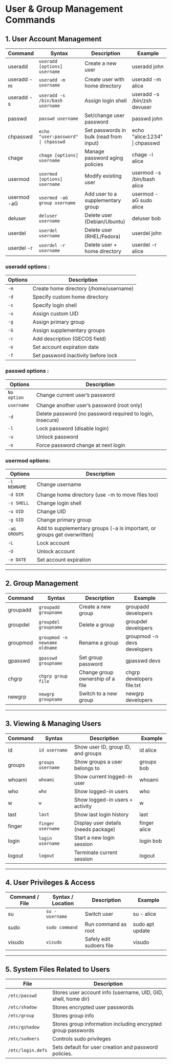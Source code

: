 # User & Group Management Commands

## 1. User Account Management

| Command     | Syntax                             | Description                             | Example                       |
| ----------- | ---------------------------------- | --------------------------------------- | ----------------------------- |
| useradd     | `useradd [options] username`       | Create a new user                       | useradd john                  |
| useradd -m  | `useradd -m username`              | Create user with home directory         | useradd -m alice              |
| useradd -s  | `useradd -s /bin/bash username`    | Assign login shell                      | useradd -s /bin/zsh devuser   |
| passwd      | `passwd username`                  | Set/change user password                | passwd john                   |
| chpasswd    | `echo "user:password" \| chpasswd` | Set passwords in bulk (read from input) | echo "alice:1234" \| chpasswd |
| chage       | `chage [options] username`         | Manage password aging policies          | chage -l alice                |
| usermod     | `usermod [options] username`       | Modify existing user                    | usermod -s /bin/bash alice    |
| usermod -aG | `usermod -aG group username`       | Add user to a supplementary group       | usermod -aG sudo alice        |
| deluser     | `deluser username`                 | Delete user (Debian/Ubuntu)             | deluser bob                   |
| userdel     | `userdel username`                 | Delete user (RHEL/Fedora)               | userdel john                  |
| userdel -r  | `userdel -r username`              | Delete user + home directory            | userdel -r alice              |

### **useradd** options :

| Options | Description                            |
| ------- | -------------------------------------- |
| `-m`    | Create home directory (/home/username) |
| `-d`    | Specify custom home directory          |
| `-s`    | Specify login shell                    |
| `-u`    | Assign custom UID                      |
| `-g`    | Assign primary group                   |
| `-G`    | Assign supplementary groups            |
| `-c`    | Add description (GECOS field)          |
| `-e`    | Set account expiration date            |
| `-f`    | Set password inactivity before lock    |

### **passwd** options :

| Options     | Description                                               |
| ----------- | --------------------------------------------------------- |
| `No option` | Change current user’s password                            |
| `username ` | Change another user’s password (root only)                |
| `-d`        | Delete password (no password required to login, insecure) |
| `-l`        | Lock password (disable login)                             |
| `-u`        | Unlock password                                           |
| `-e`        | Force password change at next login                       |

### **usermod** options:

| Options      | Description                                                              |
| ------------ | ------------------------------------------------------------------------ |
| `-l NEWNAME` | Change username                                                          |
| `-d DIR    ` | Change home directory (use -m to move files too)                         |
| `-s SHELL  ` | Change login shell                                                       |
| `-u UID    ` | Change UID                                                               |
| `-g GID    ` | Change primary group                                                     |
| `-aG GROUPS` | Add to supplementary groups (-a is important, or groups get overwritten) |
| `-L`         | Lock account                                                             |
| `-U`         | Unlock account                                                           |
| `-e DATE`    | Set account expiration                                                   |

---

## 2. Group Management

| Command  | Syntax                        | Description                      | Example                     |
| -------- | ----------------------------- | -------------------------------- | --------------------------- |
| groupadd | `groupadd groupname`          | Create a new group               | groupadd developers         |
| groupdel | `groupdel groupname`          | Delete a group                   | groupdel developers         |
| groupmod | `groupmod -n newname oldname` | Rename a group                   | groupmod -n devs developers |
| gpasswd  | `gpasswd groupname`           | Set group password               | gpasswd devs                |
| chgrp    | `chgrp group file`            | Change group ownership of a file | chgrp developers file.txt   |
| newgrp   | `newgrp groupname`            | Switch to a new group            | newgrp developers           |

---

## 3. Viewing & Managing Users

| Command | Syntax            | Description                          | Example      |
| ------- | ----------------- | ------------------------------------ | ------------ |
| id      | `id username`     | Show user ID, group ID, and groups   | id alice     |
| groups  | `groups username` | Show groups a user belongs to        | groups bob   |
| whoami  | `whoami`          | Show current logged-in user          | whoami       |
| who     | `who`             | Show logged-in users                 | who          |
| w       | `w`               | Show logged-in users + activity      | w            |
| last    | `last`            | Show last login history              | last         |
| finger  | `finger username` | Display user details (needs package) | finger alice |
| login   | `login username`  | Start a new login session            | login bob    |
| logout  | `logout`          | Terminate current session            | logout       |

---

## 4. User Privileges & Access

| Command / File | Syntax / Location | Description              | Example         |
| -------------- | ----------------- | ------------------------ | --------------- |
| su             | `su - username`   | Switch user              | su - alice      |
| sudo           | `sudo command`    | Run command as root      | sudo apt update |
| visudo         | `visudo`          | Safely edit sudoers file | visudo          |

---

## 5. System Files Related to Users

| File              | Description                                                    |
| ----------------- | -------------------------------------------------------------- |
| `/etc/passwd`     | Stores user account info (username, UID, GID, shell, home dir) |
| `/etc/shadow`     | Stores encrypted user passwords                                |
| `/etc/group`      | Stores group info                                              |
| `/etc/gshadow`    | Stores group information including encrypted group passwords   |
| `/etc/sudoers`    | Controls sudo privileges                                       |
| `/etc/login.defs` | Sets default for user creation and password policies.          |
